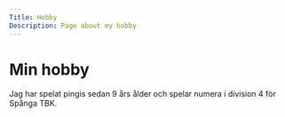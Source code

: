 ```yaml
---
Title: Hobby
Description: Page about my hobby
---
```


Min hobby
==================

Jag har spelat pingis sedan 9 års ålder och spelar numera i division 4 för Spånga TBK.